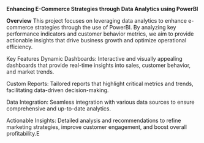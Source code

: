 **Enhancing E-Commerce Strategies through Data Analytics using PowerBI**

**Overview**
This project focuses on leveraging data analytics to enhance e-commerce strategies through the use of PowerBI. By analyzing key performance indicators and customer behavior metrics, we aim to provide actionable insights that drive business growth and optimize operational efficiency.


Key Features
Dynamic Dashboards: Interactive and visually appealing dashboards that provide real-time insights into sales, customer behavior, and market trends.

Custom Reports: Tailored reports that highlight critical metrics and trends, facilitating data-driven decision-making.

Data Integration: Seamless integration with various data sources to ensure comprehensive and up-to-date analytics.

Actionable Insights: Detailed analysis and recommendations to refine marketing strategies, improve customer engagement, and boost overall profitability.E
